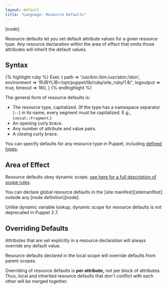 ```yaml
---
layout: default
title: "Language: Resource Defaults"
---
```


<!-- TODO -->

[dynamic_scope]: 
[resource]: 
[definedtypes]: 
[sitemanifest]: 
[node]: 

Resource defaults let you set default attribute values for a given resource type. Any resource declaration within the area of effect that omits those attributes will inherit the default values.

Syntax
-----

{% highlight ruby %}
    Exec { 
      path        => '/usr/bin:/bin:/usr/sbin:/sbin',
      environment => 'RUBYLIB=/opt/puppet/lib/ruby/site_ruby/1.8/',
      logoutput   => true,
      timeout     => 180,
    }
{% endhighlight %}

The general form of resource defaults is:

* The resource type, capitalized. (If the type has a namespace separator (`::`) in its name, every segment must be capitalized. E.g., `Concat::Fragment`.)
* An opening curly brace.
* Any number of attribute and value pairs.
* A closing curly brace. 

You can specify defaults for any resource type in Puppet, including [defined types][definedtypes].

Area of Effect
-----

Resource defaults obey dynamic scope; [see here for a full description of scope rules][dynamic_scope]. 

You can declare global resource defaults in the [site manifest][sitemanifest] outside any [node definition][node].

Unlike dynamic variable lookup, dynamic scope for resource defaults is not deprecated in Puppet 2.7.

Overriding Defaults
-----

Attributes that are set explicitly in a resource declaration will always override any default value. 

Resource defaults declared in the local scope will override defaults from parent scopes. 

Overriding of resource defaults is **per attribute,** not per block of attributes. Thus, local and inherited resource defaults that don't conflict with each other will be merged together. 
